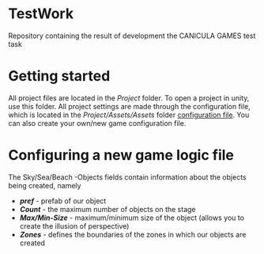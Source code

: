 # TestWork
Repository containing the result of development the CANICULA GAMES test task
# Getting started
All project files are located in the *Project* folder. To open a project in unity, use this folder.
All project settings are made through the configuration file, which is located in the *Project/Assets/Assets* folder [configuration file](https://github.com/AlvlSAM/TestWork/blob/main/Project/Assets/Assets/New%20game%20logix.asset). You can also create your own/new game configuration file.  <br/>
# Configuring a new game logic file
The Sky/Sea/Beach -Objects fields contain information about the objects being created, namely
* ***pref*** - prefab of our object
* ***Count*** - the maximum number of objects on the stage
* ***Max/Min-Size*** - maximum/minimum size of the object (allows you to create the illusion of perspective)
* ***Zones*** - defines the boundaries of the zones in which our objects are created
